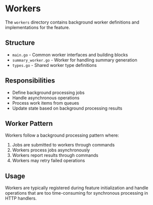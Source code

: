 # Workers

The `workers` directory contains background worker definitions and implementations for the feature.

## Structure

- `main.go` - Common worker interfaces and building blocks
- `summary_worker.go` - Worker for handling summary generation
- `types.go` - Shared worker type definitions

## Responsibilities

- Define background processing jobs
- Handle asynchronous operations
- Process work items from queues
- Update state based on background processing results

## Worker Pattern

Workers follow a background processing pattern where:

1. Jobs are submitted to workers through commands
2. Workers process jobs asynchronously
3. Workers report results through commands
4. Workers may retry failed operations

## Usage

Workers are typically registered during feature initialization and handle operations that are too time-consuming for synchronous processing in HTTP handlers.